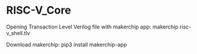 # RISC-V_Core

Opening Transaction Level Verilog file with makerchip app:
makerchip risc-v_shell.tlv 

Download makerchip:
pip3 install makerchip-app